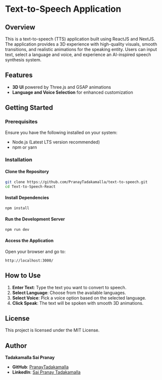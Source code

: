 # Text-to-Speech Application

## Overview
This is a text-to-speech (TTS) application built using ReactJS and NextJS. The application provides a 3D experience with high-quality visuals, smooth transitions, and realistic animations for the speaking entity. Users can input text, select a language and voice, and experience an AI-inspired speech synthesis system.

## Features
- **3D UI** powered by Three.js and GSAP animations
- **Language and Voice Selection** for enhanced customization


## Getting Started

### Prerequisites
Ensure you have the following installed on your system:
- Node.js (Latest LTS version recommended)
- npm or yarn

### Installation

#### Clone the Repository
```sh
git clone https://github.com/PranayTadakamalla/text-to-speech.git
cd Text-to-Speech-React
```

#### Install Dependencies
```sh
npm install
```

#### Run the Development Server
```sh
npm run dev
```

#### Access the Application
Open your browser and go to:
```
http://localhost:3000/
```

## How to Use
1. **Enter Text**: Type the text you want to convert to speech.
2. **Select Language**: Choose from the available languages.
3. **Select Voice**: Pick a voice option based on the selected language.
4. **Click Speak**: The text will be spoken with smooth 3D animations.

## License
This project is licensed under the MIT License.

## Author
**Tadakamalla Sai Pranay**

- **GitHub**: [PranayTadakamalla](https://github.com/PranayTadakamalla)
- **LinkedIn**: [Sai Pranay Tadakamalla](https://in.linkedin.com/in/sai-pranay-tadakamalla-7570bb1a6)


